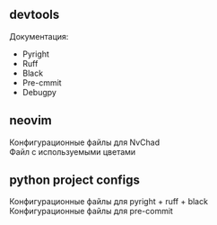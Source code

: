 ## devtools  
Документация:    

  - Pyright  
  - Ruff  
  - Black  
  - Pre-cmmit  
  - Debugpy  


## neovim  
Конфигурационные файлы для NvChad    
Файл с используемыми цветами    
  

## python project configs  
Конфигурационные файлы для pyright + ruff + black   
Конфигурационные файлы для pre-commit  
